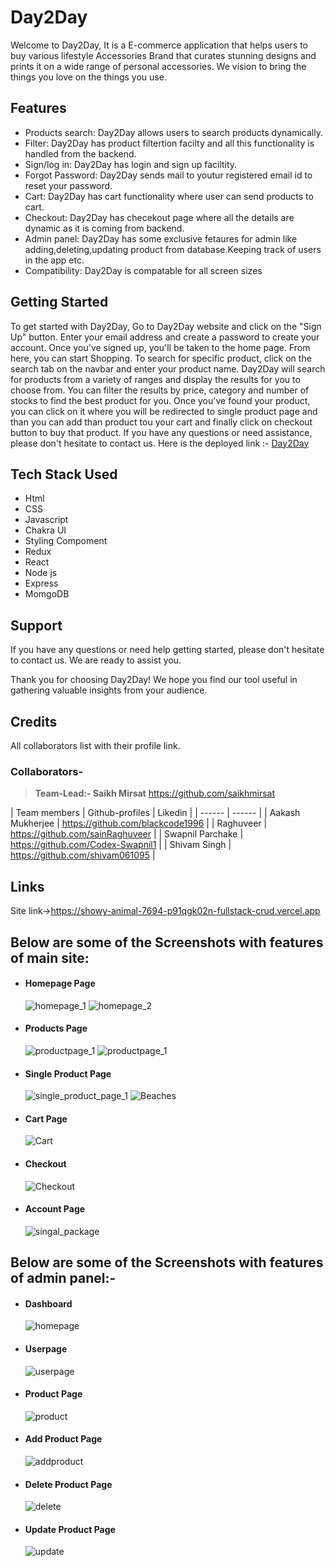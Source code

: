 # Day2Day
Welcome to Day2Day, It is a E-commerce application that helps users to buy various lifestyle Accessories Brand that curates stunning designs and prints it on a wide range of personal accessories. We vision to bring the things you love on the things you use.

## Features
* Products search: Day2Day allows users to search products dynamically.
* Filter: Day2Day has product filtertion facilty and all this functionality is handled from the backend.
* Sign/log in: Day2Day has login and sign up faciltity.
* Forgot Password:  Day2Day sends mail to youtur registered email id to reset your password.
* Cart: Day2Day has cart functionality where user can send products to cart.
* Checkout: Day2Day has checekout page where all the details are dynamic as it is coming from backend.
* Admin panel: Day2Day has some exclusive fetaures for admin like adding,deleting,updating product from database.Keeping track of users in the app etc.
* Compatibility: Day2Day is compatable for all screen sizes

## Getting Started
To get started with Day2Day, Go to Day2Day website and click on the "Sign Up" button. Enter your email address and create a password to create your account. Once you've signed up, you'll be taken to the home page. From here, you can start Shopping. To search for specific product, click on the search tab on the navbar and enter your product name. Day2Day will search for products from a variety of ranges and display the results for you to choose from. You can filter the results by price, category and number of stocks to find the best product for you.
Once you've found your product, you can click on it where you will be redirected to single product page and than you can add than product tou your cart and finally click on checkout button to buy that product.  If you have any questions or need assistance, please don't hesitate to contact us.
Here is the deployed link :- [Day2Day](https://showy-animal-7694-p91qgk02n-fullstack-crud.vercel.app)

## Tech Stack Used
* Html
* CSS
* Javascript
* Chakra UI
* Styling Compoment
* Redux
* React
* Node js
* Express 
* MomgoDB

## Support
If you have any questions or need help getting started, please don't hesitate to contact us. We are ready to assist you.

Thank you for choosing Day2Day! We hope you find our tool useful in gathering valuable insights from your audience.

## Credits
All collaborators list with their profile link.

### Collaborators-
>**Team-Lead:- Saikh Mirsat** <https://github.com/saikhmirsat>

| Team members | Github-profiles |  Likedin |
| ------ | ------ |
| Aakash Mukherjee | <https://github.com/blackcode1996> |
| Raghuveer | <https://github.com/sainRaghuveer> |
| Swapnil Parchake  | <https://github.com/Codex-Swapnil1> |
| Shivam Singh | <https://github.com/shivam061095> |

## Links

Site link->https://showy-animal-7694-p91qgk02n-fullstack-crud.vercel.app

## Below are some of the Screenshots with features of main site:
<ul>
    <li>
     <div>
         <h4>Homepage Page</h4>
          <img src="https://user-images.githubusercontent.com/110044436/221442788-38cc3002-e1bb-4779-ae47-a1e8b281a054.png" alt=" homepage_1"/>
          <img src="https://user-images.githubusercontent.com/110044436/221442820-1265d610-c33d-4ee4-bddb-0cc1ce5e2fb4.png" alt="homepage_2"/>
     </div>
    </li>
    <li>
     <div>
         <h4>Products Page</h4>
         <img src="https://user-images.githubusercontent.com/110044436/221442892-7cdd15c4-b350-4e56-adb4-3a8c90a23e6f.png" alt="productpage_1"/>
         <img src="https://user-images.githubusercontent.com/110044436/221442928-8c09f493-0fa8-4ad4-8d20-ddf129d2911e.png" alt="productpage_1"/>
      </div>
    </li>
    <li>
        <div>
          <h4>Single Product Page</h4>
          <img src="https://user-images.githubusercontent.com/110044436/221442986-bebe11e4-13e2-4687-83e1-f129c34ce87f.png" alt="single_product_page_1"/>
          <img src="https://user-images.githubusercontent.com/110044436/221442992-77f5070c-0012-40b7-8d30-6ca3c120eef7.png" alt="Beaches"/>
         </div>
    </li>
    </li>
     <li>
     <div>
         <h4>Cart Page</h4>
          <img src="https://user-images.githubusercontent.com/110044436/221443195-a2af1b29-9ce3-4857-aeb2-6d159e6bfe76.png" alt="Cart"/>
     </div>
    </li>
    <li>
     <div>
         <h4>Checkout</h4>
          <img src="https://user-images.githubusercontent.com/110044436/221443243-7818b0ff-dae1-416d-9f14-e3bed8884e6d.png" alt=" Checkout"/>
     </div>
    </li>
    <li>
     <div>
         <h4>Account Page</h4>
          <img src="https://user-images.githubusercontent.com/110044436/221443286-b575a743-105f-483f-b2ad-5c2078f346a7.png" alt="singal_package"/>
     </div>
    </li>
</ul>

## Below are some of the Screenshots with features of admin panel:-
<ul>
    <li>
     <div>
         <h4>Dashboard</h4>
          <img src="https://user-images.githubusercontent.com/110044436/221498536-48c73597-00c3-4188-8636-f6250c9feb24.png" alt=" homepage"/>
     </div>
    </li>
     <li>
     <div>
         <h4>Userpage</h4>
          <img src="https://user-images.githubusercontent.com/110044436/221498679-db2fde3f-f1aa-4fbd-8992-f539dad20125.png" alt="userpage"/>
     </div>
    </li>
     <li>
     <div>
         <h4>Product Page</h4>
          <img src="https://user-images.githubusercontent.com/110044436/221498987-629003c7-e008-43ac-8475-081c336e696f.png" alt="product"/>
     </div>
    </li>
    <li>
     <div>
         <h4>Add Product Page</h4>
          <img src="https://user-images.githubusercontent.com/110044436/221499382-b52d345f-f02c-488e-961d-c4623a86f58c.png" alt="addproduct"/>
     </div>
    </li>
    <li>
     <div>
         <h4>Delete Product Page</h4>
          <img src="https://user-images.githubusercontent.com/110044436/221499601-c1fba63c-f543-4912-8fe6-df31c7dc00f0.png" alt="delete"/>
     </div>
    </li>
    <li>
     <div>
         <h4>Update Product Page</h4>
          <img src="https://user-images.githubusercontent.com/110044436/221499889-e3833e60-ad37-4b2d-991a-e3670ea249a2.png" alt="update"/>
     </div>
    </li>
</ul>
